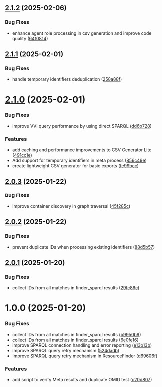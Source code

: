## [2.1.2](https://github.com/opencitations/oc_meta/compare/v2.1.1...v2.1.2) (2025-02-06)


### Bug Fixes

* enhance agent role processing in csv generation and improve code quality ([64f0814](https://github.com/opencitations/oc_meta/commit/64f0814ea3db7bf4274cf76599bd96f1e68de1fa))

## [2.1.1](https://github.com/opencitations/oc_meta/compare/v2.1.0...v2.1.1) (2025-02-01)


### Bug Fixes

* handle temporary identifiers deduplication ([258a88f](https://github.com/opencitations/oc_meta/commit/258a88fff4c889308f390caf34531daf7345a187))

# [2.1.0](https://github.com/opencitations/oc_meta/compare/v2.0.3...v2.1.0) (2025-02-01)


### Bug Fixes

* improve VVI query performance by using direct SPARQL ([dd6b728](https://github.com/opencitations/oc_meta/commit/dd6b72818989d476995309ec5cd7b53cbced08ab))


### Features

* add caching and performance improvements to CSV Generator Lite ([491cc1e](https://github.com/opencitations/oc_meta/commit/491cc1ed987845ccacb2de3c6432c80194c1f835))
* Add support for temporary identifiers in meta process ([856c49e](https://github.com/opencitations/oc_meta/commit/856c49e5898c4c3dd3a9bea98ddc4ab0a103ddc4))
* create lightweight CSV generator for basic exports ([fe99bcc](https://github.com/opencitations/oc_meta/commit/fe99bcce47f9c3d645d03852986def7f5569ac56))

## [2.0.3](https://github.com/opencitations/oc_meta/compare/v2.0.2...v2.0.3) (2025-01-22)


### Bug Fixes

* improve container discovery in graph traversal ([45f285c](https://github.com/opencitations/oc_meta/commit/45f285cb8f7e7d1f4ade9396bc054acde795388f))

## [2.0.2](https://github.com/opencitations/oc_meta/compare/v2.0.1...v2.0.2) (2025-01-22)


### Bug Fixes

* prevent duplicate IDs when processing existing identifiers ([88d5b57](https://github.com/opencitations/oc_meta/commit/88d5b57c71cc9b0f074d6b0f4e57cf16ab130634))

## [2.0.1](https://github.com/opencitations/oc_meta/compare/v2.0.0...v2.0.1) (2025-01-20)


### Bug Fixes

* collect IDs from all matches in finder_sparql results ([29fc86c](https://github.com/opencitations/oc_meta/commit/29fc86c66c4ac6e2290a95b1f6c82c14c65594e1))

# 1.0.0 (2025-01-20)


### Bug Fixes

* collect IDs from all matches in finder_sparql results ([b9950b9](https://github.com/opencitations/oc_meta/commit/b9950b9604913a47829f1f4757986a7c62609a7f))
* collect IDs from all matches in finder_sparql results ([6e0fe16](https://github.com/opencitations/oc_meta/commit/6e0fe16e430a812b068ab78fa78c24f5bc91d549))
* improve SPARQL connection handling and error reporting ([e13b13b](https://github.com/opencitations/oc_meta/commit/e13b13b294901647ebd2ad142d6421c602be656e))
* improve SPARQL query retry mechanism ([524dadb](https://github.com/opencitations/oc_meta/commit/524dadb54aa1ff4149c1aa46b91b140134ea2277))
* Improve SPARQL query retry mechanism in ResourceFinder ([d69606f](https://github.com/opencitations/oc_meta/commit/d69606f416cd3e73d0152548658d72ac74755ea8))


### Features

* add script to verify Meta results and duplicate OMID test ([c20d807](https://github.com/opencitations/oc_meta/commit/c20d807c93ab3d20c4ecb187a85a6b024935690e))
